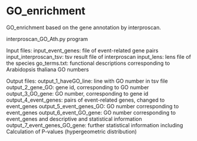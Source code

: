 # GO_enrichment
GO_enrichment based on the gene annotation by interproscan.

interproscan_GO_Ath.py program


Input files: 
 input_event_genes: file of event-related gene pairs 
 input_interproscan_tsv: tsv result file of interproscan 
 input_lens: lens file of the species 
 go_terms.txt: functional descriptions corresponding to Arabidopsis thaliana GO numbers


Output files: 
 output_1_haveGO_line: line with GO number in tsv file 
 output_2_gene_GO: gene id, corresponding to GO number 
 output_3_GO_gene: GO number, corresponding to gene id 
 output_4_event_genes: pairs of event-related genes, changed to event_genes 
 output_5_event_genes_GO: GO number corresponding to event_genes 
 output_6_event_GO_gene: GO number corresponding to event_genes and descriptive and statistical information 
 output_7_event_genes_GO_gene: further statistical information including Calculation of P-values (hypergeometric distribution)
